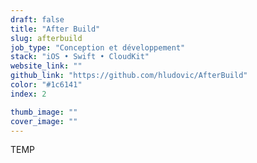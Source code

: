 ```yaml
---
draft: false
title: "After Build"
slug: afterbuild
job_type: "Conception et développement"
stack: "iOS • Swift • CloudKit"
website_link: ""
github_link: "https://github.com/hludovic/AfterBuild"
color: "#1c6141"
index: 2

thumb_image: ""
cover_image: ""
---
```


TEMP
